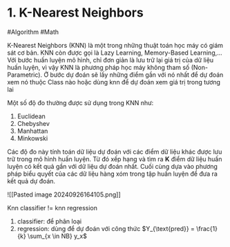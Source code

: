 # 1. K-Nearest Neighbors
#Algorithm #Math

K-Nearest Neighbors (KNN) là một trong những thuật toán học máy có giám sát cơ bản. KNN còn được gọi là Lazy Learning, Memory-Based Learning,... Với bước huấn luyện mô hình, chỉ đơn giản là lưu trữ lại giá trị của dữ liệu huấn luyện, vì vậy KNN là phương pháp học máy không tham số (Non-Parametric). Ở bước dự đoán sẽ lấy những điểm gần với nó nhất để dự đoán xem nó thuộc Class nào hoặc dùng knn để dự đoán xem giá trị trong tương lai

Một số độ đo thường được sử dụng trong KNN như:

1. Euclidean
2. Chebyshev
3. Manhattan
4. Minkowski

Các độ đo này tính toán dữ liệu dự đoán với các điểm dữ liệu khác được lưu trữ trong mô hình huấn luyện. Từ đó xếp hạng và tìm ra **K** điểm dữ liệu huấn luyện có kết quả gần với dữ liệu dự đoán nhất. Cuối cùng dựa vào phương pháp biểu quyết của các dữ liệu hàng xóm trong tập huấn luyện để đưa ra kết quả dự đoán.

![[Pasted image 20240926164105.png]]

Knn classifier != knn regression
1. classifier: để phân loại
2. regression: dùng để dự đoán với công thức $Y_{\text{pred}} = \frac{1}{k} \sum_{x \in NB} y_x$

